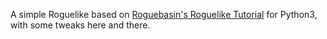 A simple Roguelike based on [Roguebasin's Roguelike Tutorial](http://www.roguebasin.com/index.php?title=Roguelike_Tutorial,_using_python3%2Btdl) for Python3, with some tweaks here and there.
